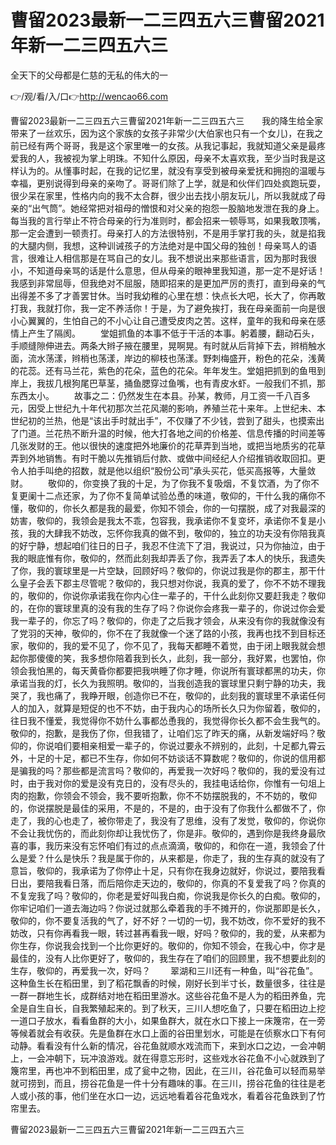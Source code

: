 # 曹留2023最新一二三四五六三曹留2021年新一二三四五六三
全天下的父母都是仁慈的无私的伟大的一

👉/观/看/入/口👉http://wencao66.com

曹留2023最新一二三四五六三曹留2021年新一二三四五六三　　我的降生给全家带来了一丝欢乐，因为这个家族的女孩子非常少(大伯家也只有一个女儿)，在我之前已经有两个哥哥，我是这个家里唯一的女孩。从我记事起，我就知道父亲是最疼爱我的人，我被视为掌上明珠。不知什么原因，母亲不太喜欢我，至少当时我是这样认为的。从懂事时起，在我的记忆里，就没有享受到被母亲爱抚和拥抱的温暖与幸福，更别说得到母亲的亲吻了。哥哥们除了上学，就是和伙伴们四处疯跑玩耍，很少呆在家里，性格内向的我不太合群，很少出去找小朋友玩儿，所以我就成了母亲的“出气筒”。她经常把对祖母的憎恨和对父亲的抱怨一股脑地发泄在我的身上。每当我的言行举止不符合母亲的行为准则时，都会招来一顿辱骂，如果我敢顶嘴，那一定会遭到一顿责打。母亲打人的方法很特别，不是用手掌打我的头，就是掐我的大腿内侧，我想，这种训诫孩子的方法绝对是中国父母的独创！母亲骂人的语言，很难让人相信那是在骂自己的女儿。我不想说出来那些语言，因为那时我很小，不知道母亲骂的话是什么意思，但从母亲的眼神里我知道，那一定不是好话！我感到非常屈辱，但我绝对不屈服，随即招来的是更加严厉的责打，直到母亲的气出得差不多了才善罢甘休。当时我幼稚的心里在想：快点长大吧，长大了，你再敢打我，我就打你，我一定不养活你！于是，为了避免挨打，我在母亲面前一向是很小心翼翼的，生怕自己的不小心让自己遭受皮肉之苦。这样，童年的我和母亲在感情上产生了隔阂。
　　堂姐抓鱼的本事不低于干活的本事。躬着腰，翻动石头，手顺缝隙伸进去。两条大辫子掖在腰里，晃啊晃。有时就从后背掉下去，辫梢触水面，流水荡漾，辫梢也荡漾，岸边的柳枝也荡漾。野刺梅盛开，粉色的花朵，浅黄的花蕊。还有马兰花，紫色的花朵，蓝色的花朵。年年发生。堂姐把抓到的鱼甩到岸上，我拔几根狗尾巴草茎，捅鱼腮穿过鱼嘴，也有青皮水虾。一般我们不抓，那东西太小。
　　故事之二：仍然发生在本县。孙某，教师，月工资一千八百多元，因受上世纪九十年代初那次兰花风潮的影响，养殖兰花十来年。上世纪未、本世纪初的兰热，他是“该出手时就出手”，不仅赚了不少钱，尝到了甜头，也摸索出了门道。兰花热不断升温的时候，他大打各地之间的价格差、信息传播的时间差等几张发财的王。他以很快的速度把外地廉价的花草弄到当地，或把当地质劣的花草弄到外地销售。有时干脆以先推销后付款、或做中间经纪人介绍推销收取回扣。更令人拍手叫绝的招数，就是他以组织“股份公司”承头买花，低买高报等，大量敛财。
　　敬仰的，你变换了我的十足，为了你我不复吸烟，不复饮酒，为了你不复更阑十二点还家，为了你不复简单试验怂恿的味道，敬仰的，干什么我的痛你不懂，敬仰的，你长久都是我的最爱，你知不领会，你的一句摆脱，成了对我最深的妨害，敬仰的，我领会是我太不乖，包容我，我承诺你不复变坏，承诺你不复是小孩，我的大肆我不妨改，忘怀你我真的做不到，敬仰的，独立的功夫没有你陪我真的好宁静，想起咱们往日的日子，我忍不住流下了泪，我说过，只为你抽泣，由于我的眼底惟有你，敬仰的，然而此刻我却弄丢了你，我弄丢了本人的快乐，我遗失了你，我的寰球里是一片空缺，回顾好吗？敬仰的，你说过我是你的郡主，那干什么皇子会丢下郡主尽管呢？敬仰的，我只想对你说，我真的爱了，你不不妨不理我的，敬仰的，你说你承诺我在你内心住一辈子的，干什么此刻你又要赶我走？敬仰的，在你的寰球里真的没有我的生存了吗？你说你会疼我一辈子的，你说过你会爱我一辈子的，你忘了吗？敬仰的，你走了之后我才领会，从来没有你的我就像没有了党羽的天神，敬仰的，你不在了我就像一个迷了路的小孩，我再也找不到目标还家，敬仰的，我的爱不见了，你不见了，我每天都睡不着觉，由于闭上眼我就会想起你那傻傻的笑，我多想你陪着我到长久，此刻，我一部分，我好累，也罢怕，你领会我怕黑的，每天黄昏你都要把我哄睡了你才睡，你说所有寰球都黑的功夫，你承诺当我的灯，长久为我照明。敬仰的，当我创造我的寰球里只剩宁静的功夫，我哭了，我也痛了，我睁开眼，创造你已不在，敬仰的，此刻我的寰球里不承诺任何人的加入，就算是短促的也不不妨，由于我内心的场所长久只为你留着，敬仰的，往日我不懂爱，我觉得你不妨什么事都怂恿我的，我觉得你长久都不会生我气的。敬仰的，抱歉，是我伤了你，但我错了，让咱们忘了昨天的痛，从新发端好吗？敬仰的，你说咱们要相亲相爱一辈子的，你说过要永不辨别的，此刻，十足都九霄云外，十足的十足，都已不生存，你如何不妨谈话不算数呢？敬仰的，你说的信用都是骗我的吗？那些都是流言吗？敬仰的，再爱我一次好吗？敬仰的，我的爱没有过时，由于我对你的爱是没有克日的，没有尽头的，我挂电话给你，你惟有一句俎上肉的抱歉，你领会不领会，我不要听抱歉，你不不妨摆脱我的，不不妨的，敬仰的，你说摆脱是最佳的采用，不是的，不是的，由于没有了你我什么都做不了，你走了，我的心也走了，被你带走了，我没有了思维，没有了发觉，敬仰的，你说你不会让我忧伤的，而此刻你却让我忧伤了，你是非。敬仰的，遇到你是我终身最欣喜的事，我历来没有忘怀咱们有过的点点滴滴，敬仰的，和你在一道，我领会了什么是爱？什么是快乐？我是属于你的，从来都是，你走了，我的生存真的就没有了意旨，敬仰的，我承诺为了你停止十足，只有你在我身边就好，你说过，要陪我看日出，要陪我看日落，而后陪你走天边的，敬仰的，你真的不复爱我了吗？你真的不复宠我了吗？敬仰的，你老是爱好叫我白痴，你说我是你长久的白痴。敬仰的，你牢记咱们一道去海边吗？你说过就那么牵着我的手不摊开的，你说那即是长久，敬仰的，你不要复活我的气了，好不好？一切的一切，我不妨改，你不爱好的我不妨改，只有你再看我一眼，转过甚再看我一眼，好吗？敬仰的，我的爱，从来都为你生存，你说我会找到一个比你更好的。敬仰的，你知不领会，在我心中，你才是最佳的，没有人比你更好了，敬仰的，我生存在了咱们的回顾里，我不想要此刻的生存，敬仰的，再爱我一次，好吗？
　　翠湖和三川还有一种鱼，叫“谷花鱼”。这种鱼生长在稻田里，到了稻花飘香的时候，刚好长到半寸长，数量很多，往往是一群一群地生长，成群结对地在稻田里游水。这些谷花鱼不是人为的稻田养鱼，完全是自生自长，自我繁殖起来的。到了秋天，三川人想吃鱼了，只要在稻田边上挖一道口子放水，看看鱼群的大小，如果鱼群大，就在水口下接上一床篾帘，在一旁等候着就会有收获。先是鱼群在水口上面的谷田里划水，可能是在侦察水口下有何动静。看看没有什么新的情况，谷花鱼就顺水戏流而下，来到水口之边，一会冲朝上，一会冲朝下，玩冲浪游戏。就在得意忘形时，这些戏水谷花鱼不小心就跌到了篾帘里，再也冲不到稻田里，成了瓮中之物，因此，在三川，谷花鱼可以轻而易举就可捞到，而且，捞谷花鱼是一件十分有趣味的事。在三川，捞谷花鱼的往往是老人或小孩的事，他们坐在水口一边，远远地看着谷花鱼戏水，看着谷花鱼跌到了竹帘里去。

曹留2023最新一二三四五六三曹留2021年新一二三四五六三
